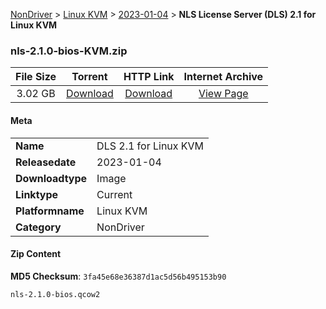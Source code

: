 
[NonDriver](/README.md)  >  [Linux KVM](/index/NonDriver/Linux_KVM.md)  >  [2023-01-04](/index/NonDriver/Linux_KVM/2023-01-04.md)  >  **NLS License Server (DLS) 2.1 for Linux KVM**


### nls-2.1.0-bios-KVM.zip

| **File Size** | **Torrent**  | **HTTP Link** | **Internet Archive** |
|:-------------:|:------------:|:-------------:|:--------------------:|
| 3.02 GB |  [Download](https://archive.org/download/nvgpu_nls-2.1.0-bios-KVM.zip/nvgpu_nls-2.1.0-bios-KVM.zip_archive.torrent)       | [Download](https://archive.org/compress/nvgpu_nls-2.1.0-bios-KVM.zip) | [View Page](https://archive.org/details/nvgpu_nls-2.1.0-bios-KVM.zip)       |

#### Meta

<table>
<tr><td><strong>Name</strong></td><td>DLS 2.1 for Linux KVM</td></tr>
<tr><td><strong>Releasedate</strong></td><td>2023-01-04</td></tr>
<tr><td><strong>Downloadtype</strong></td><td>Image</td></tr>
<tr><td><strong>Linktype</strong></td><td>Current</td></tr>
<tr><td><strong>Platformname</strong></td><td>Linux KVM</td></tr>
<tr><td><strong>Category</strong></td><td>NonDriver</td></tr>
</table>

#### Zip Content

**MD5 Checksum**: `3fa45e68e36387d1ac5d56b495153b90`

```text
nls-2.1.0-bios.qcow2
```